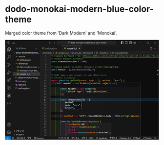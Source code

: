 # dodo-monokai-modern-blue-color-theme
Marged color theme from 'Dark Modern' and 'Monokai'.

![image](./screenshot.png)